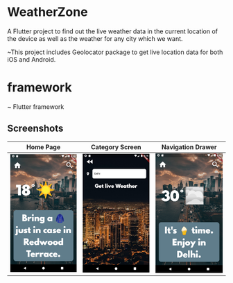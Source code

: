 # WeatherZone

A Flutter project to find out the live weather data in the current location of the device as well as the weather for any city which we want.

~This project includes Geolocator package to get live location data for both iOS and Android.

# framework
~ Flutter framework

<!-- # Snapshots

<img src="images/ss1.png" width="25%"/>
<img src="images/ss2.png" width="25%"/>
<img src="images/ss3.png" width="25%"/>
<img src="images/ss4.png" width="25%"/>
<img src="images/ss5.png" width="25%"/> -->
## Screenshots

  | Home Page                                                    | Category Screen                                                 | Navigation Drawer                                                 |
| -------------------------------------------------------------- | ----------------------------------------------------------------------- | -------------------------------------------------------------------- |
| <img src="images/ss1.png" width=160 alt="Home Page"> | <img src="images/ss3.png" width=160 alt="Search Page"> | <img src="images/ss4.png" width=160 alt="Search Result"> | <img src="images/ss5.png" width=160 alt="Navigation Drawer"> |